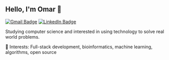 ## Hello, I'm Omar 👋
[![Gmail Badge](https://img.shields.io/badge/-Gmail-c14438?style=flat-square&logo=Gmail&logoColor=white&link=mailto:omarrafiqq@gmail.com)](mailto:omarrafiqq@gmail.com)
[![LinkedIn Badge](https://img.shields.io/badge/-LinkedIn-2867B2?style=flat-square&labelColor=2867B2&logo=linkedin&logoColor=white&link=https://www.linkedin.com/in/omarrafiq/)](https://www.linkedin.com/in/omarrafiq/)

Studying computer science and interested in using technology to solve real world problems.  

 📌 Interests: Full-stack development, bioinformatics, machine learning, algorithms, open source
 

